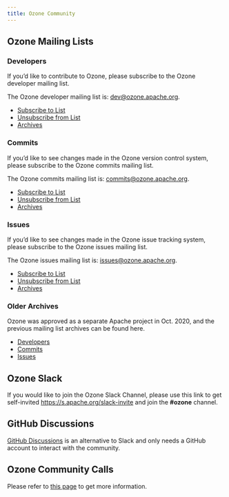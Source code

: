 ```yaml
---
title: Ozone Community
---
```


## Ozone Mailing Lists

### Developers

If you’d like to contribute to Ozone, please subscribe to the Ozone developer mailing list.

The Ozone developer mailing list is: dev@ozone.apache.org.

* [Subscribe to List](mailto:dev-subscribe@ozone.apache.org)
* [Unsubscribe from List](mailto:dev-unsubscribe@ozone.apache.org)
* [Archives](https://mail-archives.apache.org/mod_mbox/ozone-dev/)

### Commits

If you’d like to see changes made in the Ozone version control system, please subscribe to the Ozone commits mailing list.

The Ozone commits mailing list is: commits@ozone.apache.org.

* [Subscribe to List](mailto:commits-subscribe@ozone.apache.org)
* [Unsubscribe from List](mailto:commits-unsubscribe@ozone.apache.org)
* [Archives](https://mail-archives.apache.org/mod_mbox/ozone-commits/)

### Issues

If you’d like to see changes made in the Ozone issue tracking system, please subscribe to the Ozone issues mailing list.

The Ozone issues mailing list is: issues@ozone.apache.org.

* [Subscribe to List](mailto:issues-subscribe@ozone.apache.org)
* [Unsubscribe from List](mailto:issues-unsubscribe@ozone.apache.org)
* [Archives](https://mail-archives.apache.org/mod_mbox/ozone-issues/)

### Older Archives

Ozone was approved as a separate Apache project in Oct. 2020, and the previous mailing list archives can be found here.

* [Developers](https://mail-archives.apache.org/mod_mbox/hadoop-ozone-dev/)
* [Commits](https://mail-archives.apache.org/mod_mbox/hadoop-ozone-commits/)
* [Issues](https://mail-archives.apache.org/mod_mbox/hadoop-ozone-issues/)

## Ozone Slack

If you would like to join the Ozone Slack Channel, please use this link to get self-invited  https://s.apache.org/slack-invite and join the **#ozone** channel.

## GitHub Discussions

[GitHub Discussions](https://github.com/apache/ozone/discussions) is an alternative to Slack and only needs a GitHub account to interact with the community.

## Ozone Community Calls

Please refer to [this page](https://cwiki.apache.org/confluence/display/OZONE/Ozone+Community+Calls) to get more information.
